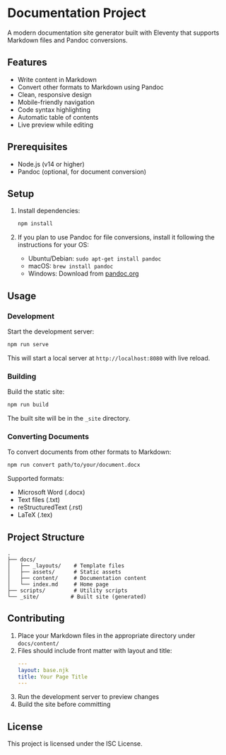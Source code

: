 # Documentation Project

A modern documentation site generator built with Eleventy that supports Markdown files and Pandoc conversions.

## Features

- Write content in Markdown
- Convert other formats to Markdown using Pandoc
- Clean, responsive design
- Mobile-friendly navigation
- Code syntax highlighting
- Automatic table of contents
- Live preview while editing

## Prerequisites

- Node.js (v14 or higher)
- Pandoc (optional, for document conversion)

## Setup

1. Install dependencies:
   ```bash
   npm install
   ```

2. If you plan to use Pandoc for file conversions, install it following the instructions for your OS:
   - Ubuntu/Debian: `sudo apt-get install pandoc`
   - macOS: `brew install pandoc`
   - Windows: Download from [pandoc.org](https://pandoc.org)

## Usage

### Development

Start the development server:
```bash
npm run serve
```

This will start a local server at `http://localhost:8080` with live reload.

### Building

Build the static site:
```bash
npm run build
```

The built site will be in the `_site` directory.

### Converting Documents

To convert documents from other formats to Markdown:
```bash
npm run convert path/to/your/document.docx
```

Supported formats:
- Microsoft Word (.docx)
- Text files (.txt)
- reStructuredText (.rst)
- LaTeX (.tex)

## Project Structure

```
.
├── docs/
│   ├── _layouts/    # Template files
│   ├── assets/      # Static assets
│   ├── content/     # Documentation content
│   └── index.md     # Home page
├── scripts/         # Utility scripts
└── _site/          # Built site (generated)
```

## Contributing

1. Place your Markdown files in the appropriate directory under `docs/content/`
2. Files should include front matter with layout and title:
   ```yaml
   ---
   layout: base.njk
   title: Your Page Title
   ---
   ```
3. Run the development server to preview changes
4. Build the site before committing

## License

This project is licensed under the ISC License.